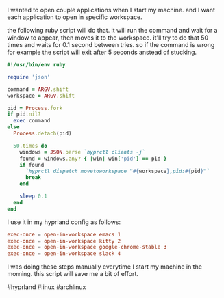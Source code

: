 I wanted to open couple applications when I start my machine. and I want each application to open in specific workspace. 

the following ruby script will do that. it will run the command and wait for a window to appear, then moves it to the workspace. it'll try to do that 50 times and waits for 0.1 second between tries. so if the command is wrong for example the script will exit after 5 seconds anstead of stucking.

```ruby
#!/usr/bin/env ruby

require 'json'

command = ARGV.shift
workspace = ARGV.shift

pid = Process.fork
if pid.nil?
  exec command
else
  Process.detach(pid)

  50.times do
    windows = JSON.parse `hyprctl clients -j`
    found = windows.any? { |win| win['pid'] == pid }
    if found
      `hyprctl dispatch movetoworkspace "#{workspace},pid:#{pid}"`
      break
    end

    sleep 0.1
  end
end
```

I use it in my hyprland config as follows: 

```conf
exec-once = open-in-workspace emacs 1
exec-once = open-in-workspace kitty 2
exec-once = open-in-workspace google-chrome-stable 3
exec-once = open-in-workspace slack 4
```

I was doing these steps manually everytime I start my machine in the morning. this script will save me a bit of effort.

#hyprland #linux #archlinux